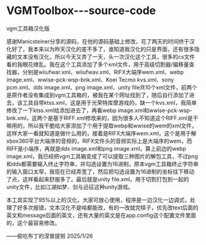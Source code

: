 # VGMToolbox---source-code
 vgm工具箱汉化版


感谢Manicsteiner分享的源码，在他的源码基础上修改，花了两天的时间终于汉化好了，我本来以为昨天汉化的差不多了，谁知道我汉化的只是界面，还有很多隐藏的文本没有汉化，所以今天又弄了一天，头一次汉化这个工具，很多的cs文件看的我眼花缭乱。我在这个工具添加了多个xml文件，用于高级切割器/偏移量查找器，分别是wiiufwar.xml、wiiufwav.xml、RIFX大端序wem.xml、webp image.xml、wwise-pck-wsp-bnk.xml、Koei Tecmo kvs.xml、sony pcm.xml、dds image.xml、png image.xml、unity file共10个xml文件，前两个是原作者没有集成到vgm工具箱的，被我在某个网址找到了，随后自行添加了进去，该工具自带ktss.xml，这是用于光荣特库摩游戏的，缺一个kvs.xml，我简单修改了一下ktss.xml给添加进去了，再看webp image.xml和wwise-pck-wsp-bnk.xml，这两个是基于RIFF.xml修改来的，因为很多人不知道这个RIFF.xml是干嘛用的，所以我干脆给大家添加了个用于提取webp和wwise的wem的xml文件，这样大家一看就知道是做什么用的，接着是RIFX大端序wem.xml，这个是用于解xbox360平台大端序的音频的，RIFX文件头的音频实际上是大端序的wem，而RIFF是小端序，再就是dds image.xml和png image.xml，算上前边的webp image.xml，我已经把vgm工具箱变成了可以提取三种图片的解包工具，不过png和dds都需要输入终止字符串，并勾选设置为16进制，原本vgm工具箱终止字符串的输入窗口太窄，我现在已经弄宽了，然后把勾选设置为16进制的坐标往下移动了点，这样看起来舒服多了。最后就是unity file.xml，用于切割打包到一起的unity文件，比如江湖如梦、剑与远征这种unity游戏。

本工具实现了95%以上的汉化，大家可放心使用，程序是一边汉化一边调式，处理了好多次报错，文本汉化不是啥都能改，有的一改就完犊子，优先改text后面的英文和message后面的英文，还有大量的英文是在app.config这个配置文件里面的，这个最容易修改。

——偷吃布丁的涅普提努            2025/1/26
